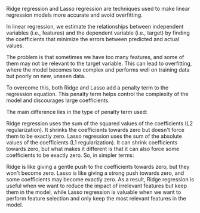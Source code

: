 Ridge regression and Lasso regression are techniques used to make linear regression models more accurate and avoid overfitting.

In linear regression, we estimate the relationships between independent variables (i.e., features) and the dependent variable (i.e., target) by finding the coefficients that minimize the errors between predicted and actual values.

The problem is that sometimes we have too many features, and some of them may not be relevant to the target variable. This can lead to overfitting, where the model becomes too complex and performs well on training data but poorly on new, unseen data.

To overcome this, both Ridge and Lasso add a penalty term to the regression equation. This penalty term helps control the complexity of the model and discourages large coefficients.

The main difference lies in the type of penalty term used:

Ridge regression uses the sum of the squared values of the coefficients (L2 regularization). It shrinks the coefficients towards zero but doesn't force them to be exactly zero.
Lasso regression uses the sum of the absolute values of the coefficients (L1 regularization). It can shrink coefficients towards zero, but what makes it different is that it can also force some coefficients to be exactly zero.
So, in simpler terms:

Ridge is like giving a gentle push to the coefficients towards zero, but they won't become zero.
Lasso is like giving a strong push towards zero, and some coefficients may become exactly zero.
As a result, Ridge regression is useful when we want to reduce the impact of irrelevant features but keep them in the model, while Lasso regression is valuable when we want to perform feature selection and only keep the most relevant features in the model.